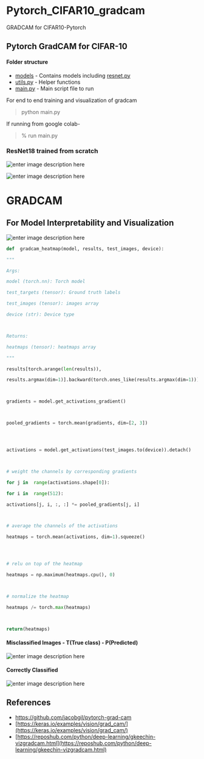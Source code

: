 # Pytorch_CIFAR10_gradcam

GRADCAM for CIFAR10-Pytorch

## Pytorch GradCAM for CIFAR-10

#### Folder structure

- [models](https://github.com/narasimhachakravarti/EVA-models/tree/main/models) - Contains models including [resnet.py](https://github.com/narasimhachakravarti/EVA-models/blob/main/models/resnet.py)
- [utils.py](https://github.com/narasimhachakravarti/EVA-models/blob/main/utils.py) - Helper functions
- [main.py](https://github.com/narasimhachakravarti/EVA-models/blob/main/main.py) - Main script file to run

For end to end training and visualization of gradcam

> python main.py

If running from google colab-

> % run main.py

### ResNet18 trained from scratch

![enter image description here](https://i.postimg.cc/KvYJT27X/image.png)

![enter image description here](https://i.postimg.cc/y87KzW0q/image.png)

# GRADCAM

## For Model Interpretability and Visualization

![enter image description here](https://i.postimg.cc/1zDHS5SF/image.png)

```python
def  gradcam_heatmap(model, results, test_images, device):

"""

Args:

model (torch.nn): Torch model

test_targets (tensor): Ground truth labels

test_images (tensor): images array

device (str): Device type



Returns:

heatmaps (tensor): heatmaps array

"""

results[torch.arange(len(results)),

results.argmax(dim=1)].backward(torch.ones_like(results.argmax(dim=1)))



gradients = model.get_activations_gradient()



pooled_gradients = torch.mean(gradients, dim=[2, 3])




activations = model.get_activations(test_images.to(device)).detach()



# weight the channels by corresponding gradients

for j in  range(activations.shape[0]):

for i in  range(512):

activations[j, i, :, :] *= pooled_gradients[j, i]



# average the channels of the activations

heatmaps = torch.mean(activations, dim=1).squeeze()




# relu on top of the heatmap

heatmaps = np.maximum(heatmaps.cpu(), 0)



# normalize the heatmap

heatmaps /= torch.max(heatmaps)



return(heatmaps)
```

#### Misclassified Images - T(True class) - P(Predicted)

![enter image description here](https://i.postimg.cc/s21tVWXL/image.png)

#### Correctly Classified

![enter image description here](https://i.postimg.cc/TwMQZ5Wg/image.png)

## References

- https://github.com/jacobgil/pytorch-grad-cam
- [https://keras.io/examples/vision/grad_cam/](https://keras.io/examples/vision/grad_cam/)
- [https://reposhub.com/python/deep-learning/gkeechin-vizgradcam.html](https://reposhub.com/python/deep-learning/gkeechin-vizgradcam.html)
